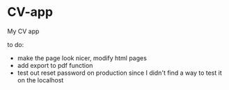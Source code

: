 # CV-app
My CV app

to do:
- make the page look nicer, modify html pages
- add export to pdf function
- test out reset password on production since I didn't find a way to test it on the localhost
